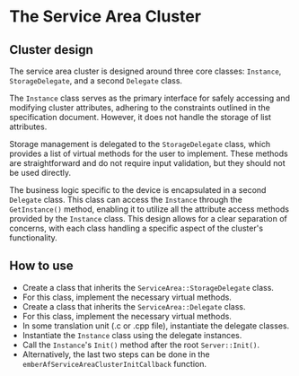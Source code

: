 # The Service Area Cluster

## Cluster design

The service area cluster is designed around three core classes: `Instance`,
`StorageDelegate`, and a second `Delegate` class.

The `Instance` class serves as the primary interface for safely accessing and
modifying cluster attributes, adhering to the constraints outlined in the
specification document. However, it does not handle the storage of list
attributes.

Storage management is delegated to the `StorageDelegate` class, which provides a
list of virtual methods for the user to implement. These methods are
straightforward and do not require input validation, but they should not be 
used directly.

The business logic specific to the device is encapsulated in a second `Delegate`
class. This class can access the `Instance` through the `GetInstance()` method,
enabling it to utilize all the attribute access methods provided by the
`Instance` class. This design allows for a clear separation of concerns, with
each class handling a specific aspect of the cluster's functionality.

## How to use

-   Create a class that inherits the `ServiceArea::StorageDelegate` class.
-   For this class, implement the necessary virtual methods.
-   Create a class that inherits the `ServiceArea::Delegate` class.
-   For this class, implement the necessary virtual methods.
-   In some translation unit (.c or .cpp file), instantiate the delegate
    classes.
-   Instantiate the `Instance` class using the delegate instances.
-   Call the `Instance`'s `Init()` method after the root `Server::Init()`.
-   Alternatively, the last two steps can be done in the
    `emberAfServiceAreaClusterInitCallback` function.
